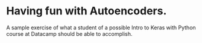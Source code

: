 # Having fun with Autoencoders.
A sample exercise of what a student of a possible Intro to Keras with Python course at Datacamp should be able to accomplish.

